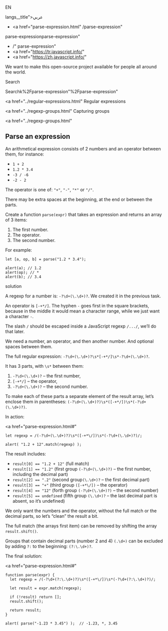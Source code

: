 EN

langs\_\_title">عربي</span></a>

- <a href="parse-expression.html"
  /parse-expression"

parse-expressionparse-expression"

<!-- -->

- /"
  parse-expression"
- <a href="https://tr.javascript.info/"
- <a href="https://zh.javascript.info/"

We want to make this open-source project available for people all around the world.

Search

Searchk%2Fparse-expression"%2Fparse-expression" </a>

<a href="../regular-expressions.html" Regular expressions</span></a>

<a href="../regexp-groups.html" Capturing groups</span></a>

<a href="../regexp-groups.html"

## Parse an expression

An arithmetical expression consists of 2 numbers and an operator between them, for instance:

- `1 + 2`
- `1.2 * 3.4`
- `-3 / -6`
- `-2 - 2`

The operator is one of: `"+"`, `"-"`, `"*"` or `"/"`.

There may be extra spaces at the beginning, at the end or between the parts.

Create a function `parse(expr)` that takes an expression and returns an array of 3 items:

1.  The first number.
2.  The operator.
3.  The second number.

For example:

    let [a, op, b] = parse("1.2 * 3.4");

    alert(a); // 1.2
    alert(op); // *
    alert(b); // 3.4

solution

A regexp for a number is: `-?\d+(\.\d+)?`. We created it in the previous task.

An operator is `[-+*/]`. The hyphen `-` goes first in the square brackets, because in the middle it would mean a character range, while we just want a character `-`.

The slash `/` should be escaped inside a JavaScript regexp `/.../`, we’ll do that later.

We need a number, an operator, and then another number. And optional spaces between them.

The full regular expression: `-?\d+(\.\d+)?\s*[-+*/]\s*-?\d+(\.\d+)?`.

It has 3 parts, with `\s*` between them:

1.  `-?\d+(\.\d+)?` – the first number,
2.  `[-+*/]` – the operator,
3.  `-?\d+(\.\d+)?` – the second number.

To make each of these parts a separate element of the result array, let’s enclose them in parentheses: `(-?\d+(\.\d+)?)\s*([-+*/])\s*(-?\d+(\.\d+)?)`.

In action:

<a href="parse-expression.html#"
<a href="parse-expression.html#" class="toolbar__button toolbar__button_edit" title="open in sandbox"></a>

    let regexp = /(-?\d+(\.\d+)?)\s*([-+*\/])\s*(-?\d+(\.\d+)?)/;

    alert( "1.2 + 12".match(regexp) );

The result includes:

- `result[0] == "1.2 + 12"` (full match)
- `result[1] == "1.2"` (first group `(-?\d+(\.\d+)?)` – the first number, including the decimal part)
- `result[2] == ".2"` (second group`(\.\d+)?` – the first decimal part)
- `result[3] == "+"` (third group `([-+*\/])` – the operator)
- `result[4] == "12"` (forth group `(-?\d+(\.\d+)?)` – the second number)
- `result[5] == undefined` (fifth group `(\.\d+)?` – the last decimal part is absent, so it’s undefined)

We only want the numbers and the operator, without the full match or the decimal parts, so let’s “clean” the result a bit.

The full match (the arrays first item) can be removed by shifting the array `result.shift()`.

Groups that contain decimal parts (number 2 and 4) `(.\d+)` can be excluded by adding `?:` to the beginning: `(?:\.\d+)?`.

The final solution:

<a href="parse-expression.html#"
<a href="parse-expression.html#" class="toolbar__button toolbar__button_edit" title="open in sandbox"></a>

    function parse(expr) {
      let regexp = /(-?\d+(?:\.\d+)?)\s*([-+*\/])\s*(-?\d+(?:\.\d+)?)/;

      let result = expr.match(regexp);

      if (!result) return [];
      result.shift();

      return result;
    }

    alert( parse("-1.23 * 3.45") );  // -1.23, *, 3.45
